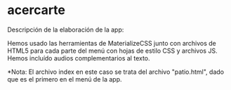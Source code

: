 # acercarte

Descripción de la elaboración de la app: 

Hemos usado las herramientas de MaterializeCSS junto con archivos de HTML5 para cada parte del menú 
con hojas de estilo CSS y archivos JS. Hemos incluído audios complementarios al texto.

*Nota: El archivo index en este caso se trata del archivo "patio.html", dado que es el primero en el menú de la app.
